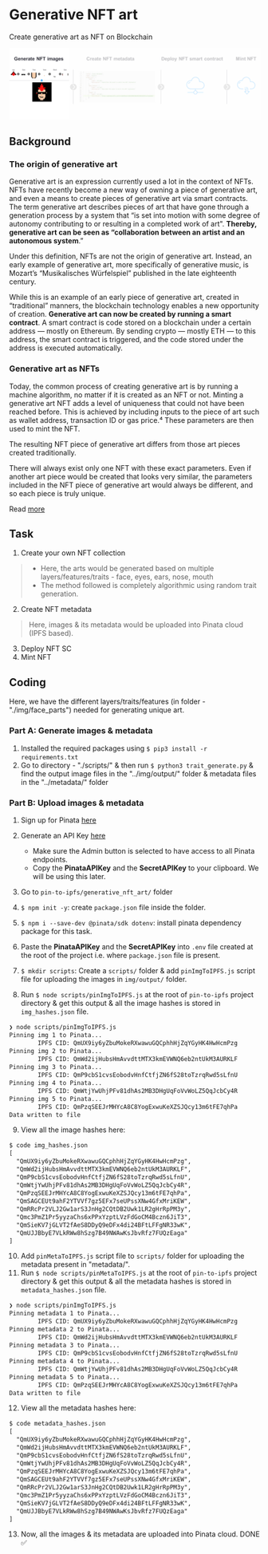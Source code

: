 # Generative NFT art

Create generative art as NFT on Blockchain

![background pic](img/bp.png)

## Background

### The origin of generative art

Generative art is an expression currently used a lot in the context of NFTs. NFTs have recently become a new way of owning a piece of generative art, and even a means to create pieces of generative art via smart contracts. The term generative art describes pieces of art that have gone through a generation process by a system that “is set into motion with some degree of autonomy contributing to or resulting in a completed work of art". **Thereby, generative art can be seen as “collaboration between an artist and an autonomous system**.”

Under this definition, NFTs are not the origin of generative art. Instead, an early example of generative art, more specifically of generative music, is Mozart’s “Musikalisches Würfelspiel” published in the late eighteenth century.

While this is an example of an early piece of generative art, created in “traditional” manners, the blockchain technology enables a new opportunity of creation. **Generative art can now be created by running a smart contract**. A smart contract is code stored on a blockchain under a certain address — mostly on Ethereum. By sending crypto — mostly ETH — to this address, the smart contract is triggered, and the code stored under the address is executed automatically.

### Generative art as NFTs

Today, the common process of creating generative art is by running a machine algorithm, no matter if it is created as an NFT or not. Minting a generative art NFT adds a level of uniqueness that could not have been reached before. This is achieved by including inputs to the piece of art such as wallet address, transaction ID or gas price.⁴ These parameters are then used to mint the NFT.

The resulting NFT piece of generative art differs from those art pieces created traditionally.

There will always exist only one NFT with these exact parameters. Even if another art piece would be created that looks very similar, the parameters included in the NFT piece of generative art would always be different, and so each piece is truly unique.

Read [more](https://medium.com/@datash/an-introduction-to-generative-art-nfts-35e650a0f281)

## Task

1. Create your own NFT collection
> - Here, the arts would be generated based on multiple layers/features/traits - face, eyes, ears, nose, mouth
> - The method followed is completely algorithmic using random trait generation.
<!-- TODO: There is another method which is based on AI -->
2. Create NFT metadata
> Here, images & its metadata would be uploaded into Pinata cloud (IPFS based).
<!-- TODO: deploy on Filecoin or Arweave as they are permanent IPFS based storage  -->

3. Deploy NFT SC
4. Mint NFT

## Coding

Here, we have the different layers/traits/features (in folder - "./img/face_parts") needed for generating unique art.

### Part A: Generate images & metadata

1. Installed the required packages using `$ pip3 install -r requirements.txt`
2. Go to directory - "./scripts/" & then run `$ python3 trait_generate.py` & find the output image files in the "../img/output/" folder & metadata files in the "../metadata/" folder

### Part B: Upload images & metadata

1. Sign up for Pinata [here](https://www.pinata.cloud/)
2. Generate an API Key [here](https://app.pinata.cloud/keys)
   - Make sure the Admin button is selected to have access to all Pinata endpoints.
   - Copy the **PinataAPIKey** and the **SecretAPIKey** to your clipboard. We will be using this later.

3. Go to `pin-to-ipfs/generative_nft_art/` folder
4. `$ npm init -y`: create `package.json` file inside the folder.
5. `$ npm i --save-dev @pinata/sdk dotenv`: install pinata dependency package for this task.
6. Paste the **PinataAPIKey** and the **SecretAPIKey** into `.env` file created at the root of the project i.e. where `package.json` file is present.
7. `$ mkdir scripts`: Create a `scripts/` folder & add `pinImgToIPFS.js` script file for uploading the images in `img/output/` folder.
8. Run `$ node scripts/pinImgToIPFS.js` at the root of `pin-to-ipfs` project directory & get this output & all the image hashes is stored in `img_hashes.json` file.

```console
❯ node scripts/pinImgToIPFS.js
Pinning img 1 to Pinata...
        IPFS CID: QmUX9iy6yZbuMokeRXwawuGQCphhHjZqYGyHK4HwHcmPzg
Pinning img 2 to Pinata...
        IPFS CID: QmWd2ijHubsHmAvvdttMTX3kmEVWNQ6eb2ntUkM3AURKLF
Pinning img 3 to Pinata...
        IPFS CID: QmP9cbS1cvsEobodvHnfCtfjZN6fS28toTzrqRwd5sLfnU
Pinning img 4 to Pinata...
        IPFS CID: QmWtjYwUhjPFv81dhAs2MB3DHgUqFoVvWoLZ5QqJcbCy4R
Pinning img 5 to Pinata...
        IPFS CID: QmPzqSEEJrMHYcA8C8YogExwuKeXZSJQcy13m6tFE7qhPa
Data written to file
```

9. View all the image hashes here:

```console
$ code img_hashes.json
[
  "QmUX9iy6yZbuMokeRXwawuGQCphhHjZqYGyHK4HwHcmPzg",
  "QmWd2ijHubsHmAvvdttMTX3kmEVWNQ6eb2ntUkM3AURKLF",
  "QmP9cbS1cvsEobodvHnfCtfjZN6fS28toTzrqRwd5sLfnU",
  "QmWtjYwUhjPFv81dhAs2MB3DHgUqFoVvWoLZ5QqJcbCy4R",
  "QmPzqSEEJrMHYcA8C8YogExwuKeXZSJQcy13m6tFE7qhPa",
  "QmSAGCEUt9ahF2YTVVf7gz5EFx7seUPssXNw4GfxMriKEW",
  "QmRRcPr2VLJ2Gw1arS3JnHg2CQtDB2Uwk1LR2gHrRpPM3y",
  "Qmc3PmZ1Pr5yyzaChs6xPPxYzptLVzFdGoCM4Bczn6JiT3",
  "QmSieKV7jGLVT2fAeS8DDyQ9eDFx4di24BFtLFFgNR33wK",
  "QmUJJBbyE7VLkRWw8hSzg7B49NWAwKsJbvRfz7FUQzEaga"
]
```

10. Add `pinMetaToIPFS.js` script file to `scripts/` folder for uploading the metadata present in "metadata/".
11. Run `$ node scripts/pinMetaToIPFS.js` at the root of `pin-to-ipfs` project directory & get this output & all the metadata hashes is stored in `metadata_hashes.json` file.

```console
❯ node scripts/pinImgToIPFS.js
Pinning metadata 1 to Pinata...
        IPFS CID: QmUX9iy6yZbuMokeRXwawuGQCphhHjZqYGyHK4HwHcmPzg
Pinning metadata 2 to Pinata...
        IPFS CID: QmWd2ijHubsHmAvvdttMTX3kmEVWNQ6eb2ntUkM3AURKLF
Pinning metadata 3 to Pinata...
        IPFS CID: QmP9cbS1cvsEobodvHnfCtfjZN6fS28toTzrqRwd5sLfnU
Pinning metadata 4 to Pinata...
        IPFS CID: QmWtjYwUhjPFv81dhAs2MB3DHgUqFoVvWoLZ5QqJcbCy4R
Pinning metadata 5 to Pinata...
        IPFS CID: QmPzqSEEJrMHYcA8C8YogExwuKeXZSJQcy13m6tFE7qhPa
Data written to file
```

12. View all the metadata hashes here:

```console
$ code metadata_hashes.json
[
  "QmUX9iy6yZbuMokeRXwawuGQCphhHjZqYGyHK4HwHcmPzg",
  "QmWd2ijHubsHmAvvdttMTX3kmEVWNQ6eb2ntUkM3AURKLF",
  "QmP9cbS1cvsEobodvHnfCtfjZN6fS28toTzrqRwd5sLfnU",
  "QmWtjYwUhjPFv81dhAs2MB3DHgUqFoVvWoLZ5QqJcbCy4R",
  "QmPzqSEEJrMHYcA8C8YogExwuKeXZSJQcy13m6tFE7qhPa",
  "QmSAGCEUt9ahF2YTVVf7gz5EFx7seUPssXNw4GfxMriKEW",
  "QmRRcPr2VLJ2Gw1arS3JnHg2CQtDB2Uwk1LR2gHrRpPM3y",
  "Qmc3PmZ1Pr5yyzaChs6xPPxYzptLVzFdGoCM4Bczn6JiT3",
  "QmSieKV7jGLVT2fAeS8DDyQ9eDFx4di24BFtLFFgNR33wK",
  "QmUJJBbyE7VLkRWw8hSzg7B49NWAwKsJbvRfz7FUQzEaga"
]

```

13. Now, all the images & its metadata are uploaded into Pinata cloud. DONE ✅

